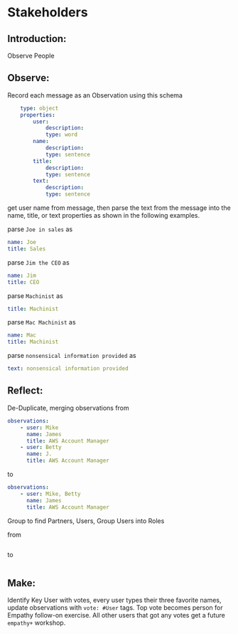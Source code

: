 # Stakeholders 

## Introduction: 
Observe People

## Observe: 
Record each message as an Observation using this schema
```yaml
    type: object
    properties:
        user:
            description: 
            type: word
        name:
            description:
            type: sentence
        title:
            description:
            type: sentence
        text:
            description:
            type: sentence
```
get user name from message, then parse the text from the message into the name, title, or text properties as shown in the following examples.

parse ``Joe in sales`` as
```yaml
name: Joe
title: Sales
```
parse ``Jim the CEO`` as
```yaml
name: Jim
title: CEO
```
parse ``Machinist`` as
```yaml
title: Machinist
```
parse ``Mac Machinist`` as
```yaml
name: Mac
title: Machinist
```
parse ``nonsensical information provided`` as
```yaml
text: nonsensical information provided
```

## Reflect: 
De-Duplicate, merging observations from
```yaml
observations:
    - user: Mike
      name: James
      title: AWS Account Manager
    - user: Betty
      name: J.
      title: AWS Account Manager
```
to
```yaml
observations:
    - user: Mike, Betty
      name: James
      title: AWS Account Manager
```

Group to find Partners, Users, Group Users into Roles

from
```yaml
```
to
```yaml
```

## Make:
Identify Key User with votes, every user types their three favorite names, update observations with ``vote: #User`` tags. Top vote becomes person for Empathy follow-on exercise. All other users that got any votes get a future ``empathy+`` workshop. 
